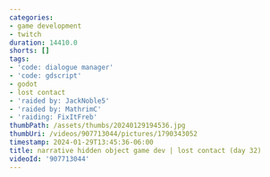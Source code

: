 ```yaml
---
categories:
- game development
- twitch
duration: 14410.0
shorts: []
tags:
- 'code: dialogue manager'
- 'code: gdscript'
- godot
- lost contact
- 'raided by: JackNoble5'
- 'raided by: MathrimC'
- 'raiding: FixItFreb'
thumbPath: /assets/thumbs/20240129194536.jpg
thumbUri: /videos/907713044/pictures/1790343052
timestamp: 2024-01-29T13:45:36-06:00
title: narrative hidden object game dev | lost contact (day 32)
videoId: '907713044'
---
```

